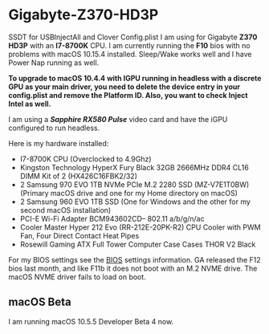 # Gigabyte-Z370-HD3P
SSDT for USBInjectAll and Clover Config.plist I am using for Gigabyte **Z370 HD3P** with an **I7-8700K** CPU.  I am currently running the **F10** bios with no problems with macOS 10.15.4 installed.  Sleep/Wake works well and I have Power Nap running as well.

**To upgrade to macOS 10.4.4 with IGPU running in headless with a discrete GPU as your main driver, you need to delete the device entry in your config.plist and remove the Platform ID.  Also, you want to check Inject Intel as well.**

I am using a ***Sapphire RX580 Pulse*** video card and have the iGPU configured to run headless.

Here is my hardware installed:

- I7-8700K CPU (Overclocked to 4.9Ghz)
- Kingston Technology HyperX Fury Black 32GB 2666MHz DDR4 CL16 DIMM Kit of 2 (HX426C16FBK2/32)
- 2 Samsung 970 EVO 1TB NVMe PCIe M.2 2280 SSD (MZ-V7E1T0BW) (Primary macOS drive and one for my Home directory on macOS)
- 2 Samsung 960 EVO 1TB SSD (One for Windows and the other for my second macOS installation)
- PCI-E Wi-Fi Adapter BCM943602CD– 802.11 a/b/g/n/ac
- Cooler Master Hyper 212 Evo (RR-212E-20PK-R2) CPU Cooler with PWM Fan, Four Direct Contact Heat Pipes
- Rosewill Gaming ATX Full Tower Computer Case Cases THOR V2 Black

For my BIOS settings see the [BIOS](BIOS.md) settings information.  GA released the F12 bios last month, and like F11b it does not boot with an M.2 NVME drive.  The macOS NVME driver fails to load on boot.

## macOS Beta

I am running macOS 10.5.5 Developer Beta 4 now.